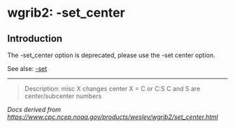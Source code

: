 # wgrib2: -set_center

## Introduction

The -set_center option is deprecated, please use
the -set center option.

See alse:
[-set](set.md)

---

> Description: misc X changes center X = C or C:S C and S are center/subcenter numbers

_Docs derived from <https://www.cpc.ncep.noaa.gov/products/wesley/wgrib2/set_center.html>_
